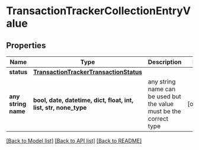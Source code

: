 # TransactionTrackerCollectionEntryValue


## Properties
Name | Type | Description | Notes
------------ | ------------- | ------------- | -------------
**status** | [**TransactionTrackerTransactionStatus**](TransactionTrackerTransactionStatus.md) |  | 
**any string name** | **bool, date, datetime, dict, float, int, list, str, none_type** | any string name can be used but the value must be the correct type | [optional]

[[Back to Model list]](../README.md#documentation-for-models) [[Back to API list]](../README.md#documentation-for-api-endpoints) [[Back to README]](../README.md)


